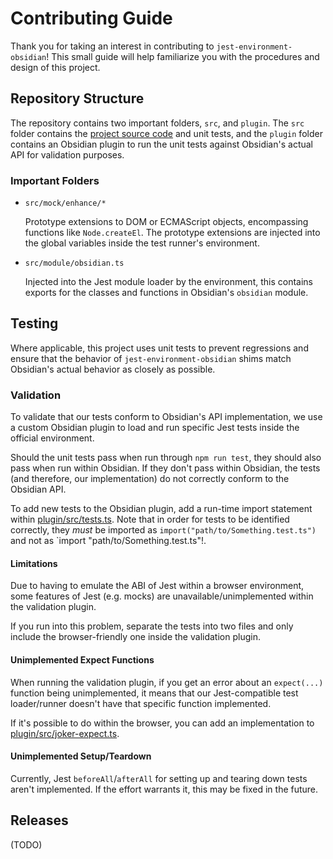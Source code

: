 # Contributing Guide

Thank you for taking an interest in contributing to `jest-environment-obsidian`! This small guide will help familiarize you with the procedures and design of this project.

## Repository Structure

The repository contains two important folders, `src`, and `plugin`. The `src` folder contains the [project source code](#sources) and unit tests, and the `plugin` folder contains an Obsidian plugin to run the unit tests against Obsidian's actual API for validation purposes.

### Important Folders

- `src/mock/enhance/*`
  
  Prototype extensions to DOM or ECMAScript objects, encompassing functions like `Node.createEl`. The prototype extensions are injected into the global variables inside the test runner's environment.

- `src/module/obsidian.ts`
  
  Injected into the Jest module loader by the environment, this contains exports for the classes and functions in Obsidian's `obsidian` module.


## Testing

Where applicable, this project uses unit tests to prevent regressions and ensure that the behavior of `jest-environment-obsidian` shims match Obsidian's actual behavior as closely as possible.

### Validation

To validate that our tests conform to Obsidian's API implementation, we use a custom Obsidian plugin to load and run specific Jest tests inside the official environment.

Should the unit tests pass when run through `npm run test`, they should also pass when run within Obsidian. If they don't pass within Obsidian, the tests (and therefore, our implementation) do not correctly conform to the Obsidian API.

To add new tests to the Obsidian plugin, add a run-time import statement within [plugin/src/tests.ts](./plugin/src/tests.ts). Note that in order for tests to be identified correctly, they *must* be imported as `import("path/to/Something.test.ts")` and not as `import "path/to/Something.test.ts"!.

#### Limitations

Due to having to emulate the ABI of Jest within a browser environment, some features of Jest (e.g. mocks) are unavailable/unimplemented within the validation plugin.

If you run into this problem, separate the tests into two files and only include the browser-friendly one inside the validation plugin.

#### Unimplemented Expect Functions

When running the validation plugin, if you get an error about an `expect(...)` function being unimplemented, it means that our Jest-compatible test loader/runner doesn't have that specific function implemented.

If it's possible to do within the browser, you can add an implementation to [plugin/src/joker-expect.ts](./plugin/src/joker-expect.ts).

#### Unimplemented Setup/Teardown

Currently, Jest `beforeAll`/`afterAll` for setting up and tearing down tests aren't implemented. If the effort warrants it, this may be fixed in the future.

## Releases

(TODO)
